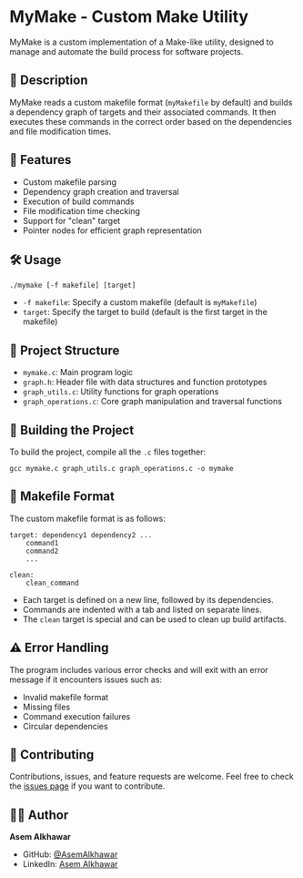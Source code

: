 
# MyMake - Custom Make Utility

MyMake is a custom implementation of a Make-like utility, designed to manage and automate the build process for software projects.

## 📝 Description

MyMake reads a custom makefile format (`myMakefile` by default) and builds a dependency graph of targets and their associated commands. It then executes these commands in the correct order based on the dependencies and file modification times.

## 🚀 Features

- Custom makefile parsing
- Dependency graph creation and traversal
- Execution of build commands
- File modification time checking
- Support for "clean" target
- Pointer nodes for efficient graph representation

## 🛠️ Usage

```
./mymake [-f makefile] [target]
```

- `-f makefile`: Specify a custom makefile (default is `myMakefile`)
- `target`: Specify the target to build (default is the first target in the makefile)

## 📁 Project Structure

- `mymake.c`: Main program logic
- `graph.h`: Header file with data structures and function prototypes
- `graph_utils.c`: Utility functions for graph operations
- `graph_operations.c`: Core graph manipulation and traversal functions

## 🔧 Building the Project

To build the project, compile all the `.c` files together:

```
gcc mymake.c graph_utils.c graph_operations.c -o mymake
```

## 📄 Makefile Format

The custom makefile format is as follows:

```
target: dependency1 dependency2 ...
    command1
    command2
    ...

clean:
    clean_command
```

- Each target is defined on a new line, followed by its dependencies.
- Commands are indented with a tab and listed on separate lines.
- The `clean` target is special and can be used to clean up build artifacts.

## ⚠️ Error Handling

The program includes various error checks and will exit with an error message if it encounters issues such as:

- Invalid makefile format
- Missing files
- Command execution failures
- Circular dependencies

## 🤝 Contributing

Contributions, issues, and feature requests are welcome. Feel free to check the [issues page](https://github.com/AsemAlkhawar/mymake/issues) if you want to contribute.

## 👨‍💻 Author
**Asem Alkhawar**
- GitHub: [@AsemAlkhawar](https://github.com/AsemAlkhawar)
- LinkedIn: [Asem Alkhawar](https://www.linkedin.com/in/asem7)


